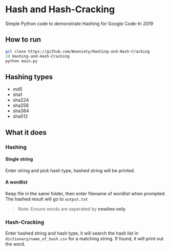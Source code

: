 # Hash and Hash-Cracking

Simple Python code to demonstrate Hashing for Google Code-In 2019

## How to run

```bash
git clone https://github.com/Wooniety/Hashing-and-Hash-Cracking
cd Hashing-and-Hash-Cracking
python main.py
```

## Hashing types

- md5
- sha1
- sha224
- sha256
- sha384
- sha512

## What it does

### Hashing

#### Single string

Enter string and pick hash type, hashed string will be printed.

#### A wordlist

Keep file in the same folder, then enter filename of wordlist when prompted. The hashed result will go to `output.txt`
> Note: Ensure words are seperated by **newline only**

### Hash-Cracking

Enter hashed string and hash type, it will search the hash list in `dictionary/name_of_hash.csv` for a matching string. If found, it will print out the word.
